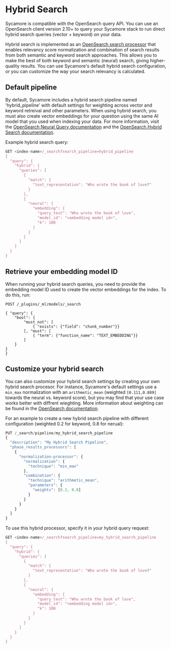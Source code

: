 # Hybrid Search

Sycamore is compatible with the OpenSearch query API. You can use an OpenSearch client version 2.10+ to query your Sycamore stack to run direct hybrid search queries (vector + keyword) on your data.

Hybrid search is implemented as an [OpenSearch search processor](https://opensearch.org/docs/latest/search-plugins/hybrid-search/) that enables relevancy score normalization and combination of search results from both semantic and keyword search approaches. This allows you to make the best of both keyword and semantic (neural) search, giving higher-quality results. You can use Sycamore's default hybrid search configuration, or you can customize the way your search relevancy is calculated.

## Default pipeline

By default, Sycamore includes a hybrid search pipeline named 'hybrid_pipeline' with default settings for weighting across vector and keyword retreival and other parameters. When using hybrid search, you must also create vector embeddings for your question using the same AI model that you used when indexing your data. For more information, visit the [OpenSearch Neural Query documentation](https://opensearch.org/docs/latest/query-dsl/specialized/neural/) and the [OpenSearch Hybrid Search documentation](https://opensearch.org/docs/latest/search-plugins/hybrid-search/).


Example hybrid search query:

```javascript
GET <index-name>/_search?search_pipeline=hybrid_pipeline
{
  "query": {
    "hybrid": {
      "queries": [
        {
          "match": {
            "text_representation": "Who wrote the book of love?"
          }
        },
        {
          "neural": {
            "embedding": {
              "query_text": "Who wrote the book of love",
              "model_id": "<embedding model id>",
              "k": 100
            }
          }
        }
      ]
    }
  }
}
```
## Retrieve your embedding model ID

When running your hybrid search queries, you need to provide the embedding model ID used to create the vector embeddings for the index. To do this, run:

```
POST /_plugins/_ml/models/_search

{ "query": {
	"bool": {
		"must_not": [
			{ "exists": {"field": "chunk_number"}}
		], "must": [
			{ "term": {"function_name": "TEXT_EMBEDDING"}}
		]
	}
}
}
```

## Customize your hybrid search

You can also customize your hybrid search settings by creating your own hybrid search procesor. For instance, Sycamore's default settings use a `min_max` normalization with an `arithmetic_mean` (weighted `[0.111,0.889]` towards the neural vs. keyword score), but you may find that your use case works better with diffrent wieghting. More information about weighting can be found in the [OpenSearch documentation](https://opensearch.org/blog/semantic-science-benchmarks/).

For an example to create a new hybrid search pipeline with different configuration (weighted 0.2 for keyword, 0.8 for nerual):

```javascript
PUT /_search/pipeline/my_hybrid_search_pipeline
{
  "description": "My Hybrid Search Pipeline",
  "phase_results_processors": [
    {
      "normalization-processor": {
        "normalization": {
          "technique": "min_max"
        },
        "combination": {
          "technique": "arithmetic_mean",
          "parameters": {
            "weights": [0.2, 0.8]
          }
        }
      }
    }
  ]
}
```

To use this hybrid processor, specify it in your hybrid query request:

```javascript
GET <index-name>/_search?search_pipeline=my_hybrid_search_pipeline
{
  "query": {
    "hybrid": {
      "queries": [
        {
          "match": {
            "text_representation": "Who wrote the book of love?"
          }
        },
        {
          "neural": {
            "embedding": {
              "query_text": "Who wrote the book of love",
              "model_id": "<embedding model id>",
              "k": 100
            }
          }
        }
      ]
    }
  }
}
```
